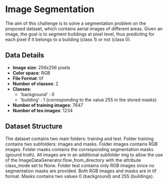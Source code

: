 # Image Segmentation

The aim of this challenge is to solve a segmentation problem on the proposed dataset, which contains aerial images of different areas. Given an image, the goal is to segment buildings at pixel level, thus predicting for each pixel if it belongs to a building (class 1) or not (class 0).
 
 ## Data Details
 
* **Image size**:  256x256 pixels
* **Color space**: RGB
* **File Format**: tif
* **Number of classes**: 2
* **Classes**:
  * 'background' : 0
  * 'building' : 1 (corresponding to the value 255 in the stored masks)
* **Number of training images**: 7647
* **Number of tes images**: 1234

## Dataset Structure
The dataset contains two main folders: training and test. Folder training contains two subfolders: images and masks. Folder images contains RGB images. Folder masks contains the corresponding segmentation masks (ground truth). All images are in an additional subfolder img to allow the use of the ImageDataGenerator.flow_from_directory with the attribute class_mode set to None. Folder test contains only RGB images since no segmentation masks are provided. Both RGB images and masks are in tif format. Masks contains two values 0 (background) and 255 (buildings).